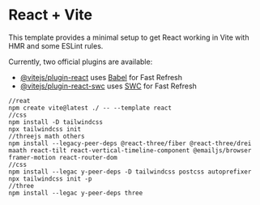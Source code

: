 # React + Vite

This template provides a minimal setup to get React working in Vite with HMR and some ESLint rules.

Currently, two official plugins are available:

- [@vitejs/plugin-react](https://github.com/vitejs/vite-plugin-react/blob/main/packages/plugin-react/README.md) uses [Babel](https://babeljs.io/) for Fast Refresh
- [@vitejs/plugin-react-swc](https://github.com/vitejs/vite-plugin-react-swc) uses [SWC](https://swc.rs/) for Fast Refresh


```
//reat
npm create vite@latest ./ -- --template react
//css
npm install -D tailwindcss
npx tailwindcss init
//threejs math others
npm install --legacy-peer-deps @react-three/fiber @react-three/drei maath react-tilt react-vertical-timeline-component @emailjs/browser framer-motion react-router-dom
//css
npm install --legac y-peer-deps -D tailwindcss postcss autoprefixer
npx tailwindcss init -p
//three
npm install --legac y-peer-deps three
```